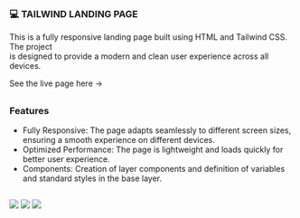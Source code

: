 ### 💻 TAILWIND LANDING PAGE

This is a fully responsive landing page built using HTML and Tailwind CSS. The project <br/>
is designed to provide a modern and clean user experience across all devices.

See the live page here -> 

##
### Features

- Fully Responsive: The page adapts seamlessly to different screen sizes, ensuring a smooth experience on different devices.
- Optimized Performance: The page is lightweight and loads quickly for better user experience.
- Components: Creation of layer components and definition of variables and standard styles in the base layer.

##

<div> 
  <img src="https://img.shields.io/badge/Tailwind%20CSS-%2338B2AC.svg?logo=tailwind-css&logoColor=white">
  <img src="https://img.shields.io/badge/CSS-1572B6?logo=css3&logoColor=fff">
  <img src="https://img.shields.io/badge/HTML-%23E34F26.svg?logo=html5&logoColor=white">
</div>
